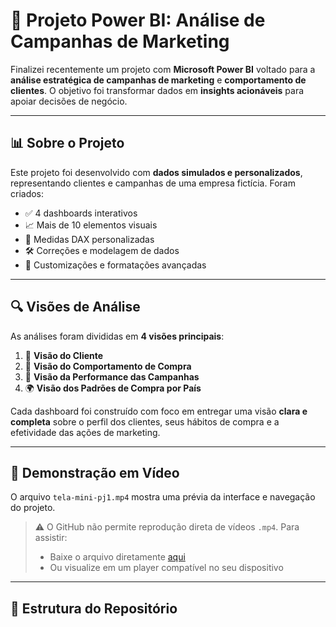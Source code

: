 # 🚀 Projeto Power BI: Análise de Campanhas de Marketing

Finalizei recentemente um projeto com **Microsoft Power BI** voltado para a **análise estratégica de campanhas de marketing** e **comportamento de clientes**. O objetivo foi transformar dados em **insights acionáveis** para apoiar decisões de negócio.

---

## 📊 Sobre o Projeto

Este projeto foi desenvolvido com **dados simulados e personalizados**, representando clientes e campanhas de uma empresa fictícia. Foram criados:

- ✅ 4 dashboards interativos
- 📈 Mais de 10 elementos visuais
- 🧠 Medidas DAX personalizadas
- 🛠️ Correções e modelagem de dados
- 🎨 Customizações e formatações avançadas

---

## 🔍 Visões de Análise

As análises foram divididas em **4 visões principais**:

1. 👤 **Visão do Cliente**  
2. 🛒 **Visão do Comportamento de Compra**  
3. 📣 **Visão da Performance das Campanhas**  
4. 🌍 **Visão dos Padrões de Compra por País**

Cada dashboard foi construído com foco em entregar uma visão **clara e completa** sobre o perfil dos clientes, seus hábitos de compra e a efetividade das ações de marketing.

---

## 🎥 Demonstração em Vídeo

O arquivo `tela-mini-pj1.mp4` mostra uma prévia da interface e navegação do projeto.

> ⚠️ O GitHub não permite reprodução direta de vídeos `.mp4`. Para assistir:
> - Baixe o arquivo diretamente [aqui](tela-mini-pj1.mp4)
> - Ou visualize em um player compatível no seu dispositivo

---

## 📁 Estrutura do Repositório

